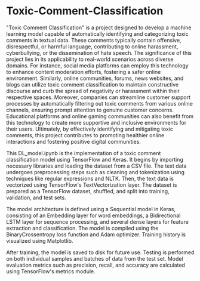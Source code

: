 # Toxic-Comment-Classification
"Toxic Comment Classification" is a project designed to develop a machine learning model capable of automatically identifying and categorizing toxic comments in textual data. These comments typically contain offensive, disrespectful, or harmful language, contributing to online harassment, cyberbullying, or the dissemination of hate speech. The significance of this project lies in its applicability to real-world scenarios across diverse domains. For instance, social media platforms can employ this technology to enhance content moderation efforts, fostering a safer online environment. Similarly, online communities, forums, news websites, and blogs can utilize toxic comment classification to maintain constructive discourse and curb the spread of negativity or harassment within their respective spaces. Moreover, companies can streamline customer support processes by automatically filtering out toxic comments from various online channels, ensuring prompt attention to genuine customer concerns. Educational platforms and online gaming communities can also benefit from this technology to create more supportive and inclusive environments for their users. Ultimately, by effectively identifying and mitigating toxic comments, this project contributes to promoting healthier online interactions and fostering positive digital communities.


This DL_model.ipynb is the implementation of a toxic comment classification model using TensorFlow and Keras. It begins by importing necessary libraries and loading the dataset from a CSV file. The text data undergoes preprocessing steps such as cleaning and tokenization using techniques like regular expressions and NLTK. Then, the text data is vectorized using TensorFlow's TextVectorization layer. The dataset is prepared as a TensorFlow dataset, shuffled, and split into training, validation, and test sets.

The model architecture is defined using a Sequential model in Keras, consisting of an Embedding layer for word embeddings, a Bidirectional LSTM layer for sequence processing, and several dense layers for feature extraction and classification. The model is compiled using the BinaryCrossentropy loss function and Adam optimizer. Training history is visualized using Matplotlib.

After training, the model is saved to disk for future use. Testing is performed on both individual samples and batches of data from the test set. Model evaluation metrics such as precision, recall, and accuracy are calculated using TensorFlow's metrics module.
